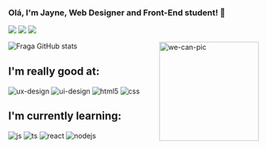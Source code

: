 ### Olá, I'm Jayne, Web Designer and Front-End student! 👋


<a href="https://instagram.com/j4ynesilva" target="_blank"><img src="https://img.shields.io/badge/-Instagram-%23E4405F?style=for-the-badge&logo=instagram&logoColor=white" target="_blank"></a>
<a href = "mailto:jaynesilvasiqueira@hotmail.com"><img src="https://img.shields.io/badge/-Gmail-%23333?style=for-the-badge&logo=gmail&logoColor=white" target="_blank"></a>
<a href="https://www.linkedin.com/in/jaynesilvasiqueira" target="_blank"><img src="https://img.shields.io/badge/-LinkedIn-%230077B5?style=for-the-badge&logo=linkedin&logoColor=white" target="_blank"></a> 

<div>
<img align="right" alt="we-can-pic" height="200" src="https://media.giphy.com/media/3Ii2SW00oLZ8k/giphy.gif">
</div>

![Fraga GitHub stats](https://github-readme-stats.vercel.app/api?username=jaynesiqueira&show_icons=true&theme=omni&count_private=true)

  ## I'm really good at:
<div style="display: inline_block">
  <img align="center" alt="ux-design" src="https://img.shields.io/badge/UX-design-FF69B4?style=for-the-badge&logo=UX&logoColor=FFFFFF" />
  <img align="center" alt="ui-design" src="https://img.shields.io/badge/UI-design-blueviolet?style=for-the-badge&logo=UX&logoColor=FFFFFF" />
  <img align="center" alt="html5" src="https://img.shields.io/badge/HTML5-E4405F?style=for-the-badge&logo=html5&logoColor=white" />
  <img align="center" alt="css" src="https://img.shields.io/badge/CSS3-1572B6?style=for-the-badge&logo=css3&logoColor=white" />
  </div>
  
 ## I'm currently learning:
  <div style="display: inline_block">
  <img align="center" alt="js" src="https://img.shields.io/badge/JavaScript-9cf?style=for-the-badge&logo=javascript&logoColor=black" />
  <img align="center" alt="ts" src="https://img.shields.io/badge/TypeScript-007ACC?style=for-the-badge&logo=typescript&logoColor=white" />
  <img align="center" alt="react" src="https://img.shields.io/badge/React-20232A?style=for-the-badge&logo=react&logoColor=61DAFB" />
  <img align="center" alt="nodejs" src="https://img.shields.io/badge/Node.js-43853D?style=for-the-badge&logo=node.js&logoColor=white" />  
</div><br/>






